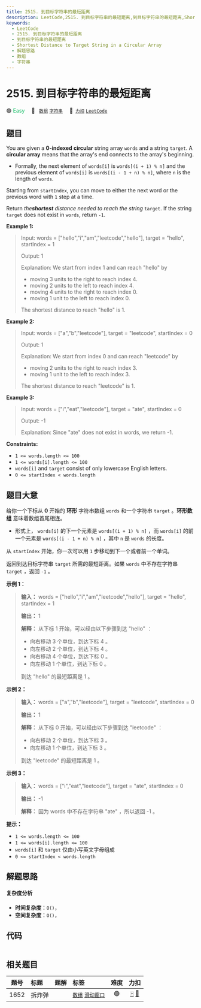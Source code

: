 ```yaml
---
title: 2515. 到目标字符串的最短距离
description: LeetCode,2515. 到目标字符串的最短距离,到目标字符串的最短距离,Shortest Distance to Target String in a Circular Array,解题思路,数组,字符串
keywords:
  - LeetCode
  - 2515. 到目标字符串的最短距离
  - 到目标字符串的最短距离
  - Shortest Distance to Target String in a Circular Array
  - 解题思路
  - 数组
  - 字符串
---
```


# 2515. 到目标字符串的最短距离

🟢 <font color=#15bd66>Easy</font>&emsp; 🔖&ensp; [`数组`](/tag/array.md) [`字符串`](/tag/string.md)&emsp; 🔗&ensp;[`力扣`](https://leetcode.cn/problems/shortest-distance-to-target-string-in-a-circular-array) [`LeetCode`](https://leetcode.com/problems/shortest-distance-to-target-string-in-a-circular-array)

## 题目

You are given a **0-indexed** **circular** string array `words` and a string
`target`. A **circular array** means that the array's end connects to the
array's beginning.

  * Formally, the next element of `words[i]` is `words[(i + 1) % n]` and the previous element of `words[i]` is `words[(i - 1 + n) % n]`, where `n` is the length of `words`.

Starting from `startIndex`, you can move to either the next word or the
previous word with `1` step at a time.

Return _the**shortest** distance needed to reach the string_ `target`. If the
string `target` does not exist in `words`, return `-1`.



**Example 1:**

> Input: words = ["hello","i","am","leetcode","hello"], target = "hello", startIndex = 1
> 
> Output: 1
> 
> Explanation: We start from index 1 and can reach "hello" by
> - moving 3 units to the right to reach index 4.
> - moving 2 units to the left to reach index 4.
> - moving 4 units to the right to reach index 0.
> - moving 1 unit to the left to reach index 0.
> 
> The shortest distance to reach "hello" is 1.

**Example 2:**

> Input: words = ["a","b","leetcode"], target = "leetcode", startIndex = 0
> 
> Output: 1
> 
> Explanation: We start from index 0 and can reach "leetcode" by
> - moving 2 units to the right to reach index 3.
> - moving 1 unit to the left to reach index 3.
> 
> The shortest distance to reach "leetcode" is 1.

**Example 3:**

> Input: words = ["i","eat","leetcode"], target = "ate", startIndex = 0
> 
> Output: -1
> 
> Explanation: Since "ate" does not exist in words, we return -1.

**Constraints:**

  * `1 <= words.length <= 100`
  * `1 <= words[i].length <= 100`
  * `words[i]` and `target` consist of only lowercase English letters.
  * `0 <= startIndex < words.length`


## 题目大意

给你一个下标从 **0** 开始的 **环形** 字符串数组 `words` 和一个字符串 `target` 。**环形数组** 意味着数组首尾相连。

  * 形式上， `words[i]` 的下一个元素是 `words[(i + 1) % n]` ，而 `words[i]` 的前一个元素是 `words[(i - 1 + n) % n]` ，其中 `n` 是 `words` 的长度。

从 `startIndex` 开始，你一次可以用 `1` 步移动到下一个或者前一个单词。

返回到达目标字符串 `target` 所需的最短距离。如果 `words` 中不存在字符串 `target` ，返回 `-1` 。



**示例 1：**

> 
> 
> 
> 
> 
> **输入：** words = ["hello","i","am","leetcode","hello"], target = "hello", startIndex = 1
> 
> **输出：** 1
> 
> **解释：** 从下标 1 开始，可以经由以下步骤到达 "hello" ：
> - 向右移动 3 个单位，到达下标 4 。
> - 向左移动 2 个单位，到达下标 4 。
> - 向右移动 4 个单位，到达下标 0 。
> - 向左移动 1 个单位，到达下标 0 。
> 
> 到达 "hello" 的最短距离是 1 。
> 
> 

**示例 2：**

> 
> 
> 
> 
> 
> **输入：** words = ["a","b","leetcode"], target = "leetcode", startIndex = 0
> 
> **输出：** 1
> 
> **解释：** 从下标 0 开始，可以经由以下步骤到达 "leetcode" ：
> - 向右移动 2 个单位，到达下标 3 。
> - 向左移动 1 个单位，到达下标 3 。
> 
> 到达 "leetcode" 的最短距离是 1 。

**示例 3：**

> 
> 
> 
> 
> 
> **输入：** words = ["i","eat","leetcode"], target = "ate", startIndex = 0
> 
> **输出：** -1
> 
> **解释：** 因为 words 中不存在字符串 "ate" ，所以返回 -1 。
> 
> 



**提示：**

  * `1 <= words.length <= 100`
  * `1 <= words[i].length <= 100`
  * `words[i]` 和 `target` 仅由小写英文字母组成
  * `0 <= startIndex < words.length`


## 解题思路

#### 复杂度分析

- **时间复杂度**：`O()`，
- **空间复杂度**：`O()`，

## 代码

```javascript

```

## 相关题目

<!-- prettier-ignore -->
| 题号 | 标题 | 题解 | 标签 | 难度 | 力扣 |
| :------: | :------ | :------: | :------ | :------: | :------: |
| 1652 | 拆炸弹 |  |  [`数组`](/tag/array.md) [`滑动窗口`](/tag/sliding-window.md) | 🟢 | [🀄️](https://leetcode.cn/problems/defuse-the-bomb) [🔗](https://leetcode.com/problems/defuse-the-bomb) |